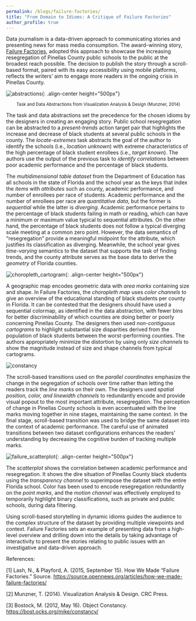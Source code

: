 ```yaml
---
permalink: /blogs/failure-factories/
title: "From Domain to Idioms: A Critique of Failure Factories"
author_profile: true
---
```


Data journalism is a data-driven approach to communicating stories and presenting news for mass media consumption. The award-winning story, [Failure Factories](https://projects.tampabay.com/projects/2015/investigations/pinellas-failure-factories/chart-failing-black-students/), adopted this approach to showcase the increasing resegregation of Pinellas County public schools to the public at the broadest reach possible. The decision to publish the story through a scroll-based format, paired with its easy accessibility using mobile platforms, reflects the writers’ aim to engage more readers in the ongoing crisis in Pinellas County. 

![abstractions](/data-portfolio/images/abstractions.PNG){: .align-center height="500px"}
<figcaption style="text-align:center; font-size: smaller;">Task and Data Abstractions from Visualization Analysis & Design (Munzner, 2014)</figcaption></figure>

The task and data abstractions set the precedence for the chosen idioms by the designers in creating an engaging story. Public school resegregation can be abstracted to a *present-trends* action target pair that highlights the increase and decrease of black students at several public schools in the county. The *locate-extremes* task abstracts the goal of the author to identify the schools (i.e., *location unknown*) with extreme characteristics of the high percentage of black student enrollees (i.e., *target known*). The authors use the output of the previous task to *identify correlations* between poor academic performance and the percentage of black students. 

The *multidimensional table dataset* from the Department of Education has all schools in the state of Florida and the school year as the keys that index the *items* with *attributes* such as county, academic performance, and number of enrollees per race of students. Academic performance and the number of enrollees per race are *quantitative data*, but the former is *sequential* while the latter is *diverging*. Academic performance pertains to the percentage of black students failing in math or reading, which can have a minimum or maximum value typical to sequential attributes. On the other hand, the percentage of black students does not follow a typical diverging scale meeting at a common zero point. However, the data semantics of “resegregation” provide a meaningful midpoint for the attribute, which justifies its classification as diverging. Meanwhile, the school year gives *time-varying* semantics to the dataset that supports the task of finding trends, and the county attribute serves as the base data to derive the *geometry* of Florida counties.

![choropleth_cartogram](/data-portfolio/images/choropleth_cartogram.PNG){: .align-center height="500px"}

A geographic map encodes geometric data with *area marks* containing size and shape. In Failure Factories, the *choropleth map* uses *color channels* to give an overview of the educational standing of black students per county in Florida. It can be contested that the designers should have used a sequential colormap, as identified in the data abstraction, with fewer bins for better discriminability of which counties are doing better or poorly concerning Pinellas County. The designers then used *non-contiguous cartograms* to highlight substantial size disparities derived from the population of black students between the worst-performing counties. The authors appropriately minimize the distortion by using only *size channels* to show the magnitude instead of size and shape channels from typical cartograms.

![constancy](/data-portfolio/images/constancy.gif)

The scroll-based transitions used on the *parallel coordinates* emphasize the change in the segregation of schools over time rather than letting the readers track the *line marks* on their own. The designers used *spatial position, color, and linewidth channels* to redundantly encode and provide visual popout to the most important attribute, resegregation. The perception of change in Pinellas County schools is even accentuated with the line marks moving together in nine stages, maintaining the same context. In the final stage, scroll-based transition was used to bridge the same dataset into the context of academic performance. The careful use of animated transitions between two dataset configurations enhances the readers’ understanding by decreasing the cognitive burden of tracking multiple marks.

![failure_scatterplot](/data-portfolio/images/failure_scatterplot.PNG){: .align-center height="500px"}

The *scatterplot* shows the correlation between academic performance and resegregation. It shows the dire situation of Pinellas County black students using the *transparency channel* to superimpose the dataset with the entire Florida school. Color has been used to encode resegregation redundantly on the *point marks*, and the *motion channel* was effectively employed to temporarily highlight binary classifications, such as private and public schools, during data filtering.

Using scroll-based storytelling in dynamic idioms guides the audience to the complex structure of the dataset by providing multiple viewpoints and context. Failure Factories sets an example of presenting data from a high-level overview and drilling down into the details by taking advantage of interactivity to present the stories relating to public issues with an investigative and data-driven approach. 

References:

[1] Lash, N., & Playford, A. (2015, September 15). How We Made “Failure Factories.” Source. https://source.opennews.org/articles/how-we-made-failure-factories/ 

[2] Munzner, T. (2014). Visualization Analysis & Design. CRC Press.

[3] Bostock, M. (2012, May 16). Object Constancy. https://bost.ocks.org/mike/constancy/ 
